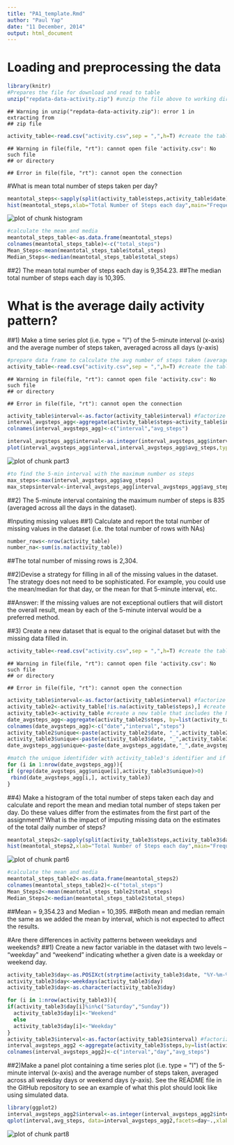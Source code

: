 ```yaml
---
title: "PA1_template.Rmd"
author: "Paul Yap"
date: "11 December, 2014"
output: html_document
---
```


# Loading and preprocessing the data


```r
library(knitr)
#Prepares the file for download and read to table
unzip("repdata-data-activity.zip") #unzip the file above to working directory
```

```
## Warning in unzip("repdata-data-activity.zip"): error 1 in extracting from
## zip file
```

```r
activity_table<-read.csv("activity.csv",sep = ",",h=T) #create the table
```

```
## Warning in file(file, "rt"): cannot open file 'activity.csv': No such file
## or directory
```

```
## Error in file(file, "rt"): cannot open the connection
```

#What is mean total number of steps taken per day?

```r
meantotal_steps<-sapply(split(activity_table$steps,activity_table$date),sum,na.rm=TRUE)
hist(meantotal_steps,xlab="Total Number of Steps each day",main="Frequency of Total Number of Steps each day",ylim=c(0,30))
```

![plot of chunk histogram](figure/histogram-1.png) 

```r
#calculate the mean and media
meantotal_steps_table<-as.data.frame(meantotal_steps)
colnames(meantotal_steps_table)<-c("total_steps")
Mean_Steps<-mean(meantotal_steps_table$total_steps)
Median_Steps<-median(meantotal_steps_table$total_steps)
```
##2) The mean total number of steps each day is 9,354.23.
##The median total number of steps each day is 10,395.

# What is the average daily activity pattern?
##1) Make a time series plot (i.e. type = "l") of the 5-minute interval (x-axis) and the average number of steps taken, averaged across all days (y-axis)

```r
#prepare data frame to calculate the avg number of steps taken (averaged across all days) across the unique time interval
activity_table<-read.csv("activity.csv",sep = ",",h=T) #create the table
```

```
## Warning in file(file, "rt"): cannot open file 'activity.csv': No such file
## or directory
```

```
## Error in file(file, "rt"): cannot open the connection
```

```r
activity_table$interval<-as.factor(activity_table$interval) #factorize the interval for plotting
interval_avgsteps_agg<-aggregate(activity_table$steps~activity_table$interval,FUN=mean,na.rm=T)
colnames(interval_avgsteps_agg)<-c("interval","avg_steps")

interval_avgsteps_agg$interval<-as.integer(interval_avgsteps_agg$interval) #change to integer so that lines can be drawn
plot(interval_avgsteps_agg$interval,interval_avgsteps_agg$avg_steps,type="l",col="blue",xlab="Interval",ylab="Average Nos. of Steps Taken (Averaged Across All Days)")
```

![plot of chunk part3](figure/part3-1.png) 

```r
#to find the 5-min interval with the maximum number os steps
max_steps<-max(interval_avgsteps_agg$avg_steps)
max_stepsinterval<-interval_avgsteps_agg[interval_avgsteps_agg$avg_steps%in%max_steps,1]
```
##2) The 5-minute interval containing the maximum number of steps is 835 (averaged across all the days in the dataset).

#Inputing missing values
##1) Calculate and report the total number of missing values in the dataset (i.e. the total number of rows with NAs)

```r
number_rows<-nrow(activity_table)
number_na<-sum(is.na(activity_table))
```
##The total number of missing rows is 2,304.

##2)Devise a strategy for filling in all of the missing values in the dataset. The strategy does not need to be sophisticated. For example, you could use the mean/median for that day, or the mean for that 5-minute interval, etc.

##Answer: If the missing values are not exceptional outliers that will distort the overall result, mean by each of the 5-minute interval would be a preferred method.

##3) Create a new dataset that is equal to the original dataset but with the missing data filled in.

```r
activity_table<-read.csv("activity.csv",sep = ",",h=T) #create the table
```

```
## Warning in file(file, "rt"): cannot open file 'activity.csv': No such file
## or directory
```

```
## Error in file(file, "rt"): cannot open the connection
```

```r
activity_table$interval<-as.factor(activity_table$interval) #factorize the interval for plotting
activity_table2<-activity_table[!is.na(activity_table$steps),] #create a new table removing the NA
activity_table3<-activity_table #create a new table that includes the NA
date_avgsteps_agg<-aggregate(activity_table2$steps, by=list(activity_table2$date,activity_table2$interval),FUN=mean,na.rm=T)
colnames(date_avgsteps_agg)<-c("date","interval","steps")
activity_table2$unique<-paste(activity_table2$date, "_",activity_table2$interval) #create unique identifier with date and interval
activity_table3$unique<-paste(activity_table3$date, "_",activity_table3$interval) #create unique identifier with date and interval
date_avgsteps_agg$unique<-paste(date_avgsteps_agg$date,"_",date_avgsteps_agg$interval) #create unique identifier with date and interval

#match the unique identifider with activity_table3's identifier and if they match, paste the row/s to activity_table3
for (i in 1:nrow(date_avgsteps_agg)){
if (grep(date_avgsteps_agg$unique[i],activity_table3$unique)>0)
 rbind(date_avgsteps_agg[i,], activity_table3)
}
```

##4) Make a histogram of the total number of steps taken each day and calculate and report the mean and median total number of steps taken per day. Do these values differ from the estimates from the first part of the assignment? What is the impact of imputing missing data on the estimates of the total daily number of steps?

```r
meantotal_steps2<-sapply(split(activity_table3$steps,activity_table3$date),sum,na.rm=TRUE)
hist(meantotal_steps2,xlab="Total Number of Steps each day",main="Frequency of Total Number of Steps each day",ylim=c(0,30))
```

![plot of chunk part6](figure/part6-1.png) 

```r
#calculate the mean and media
meantotal_steps_table2<-as.data.frame(meantotal_steps2)
colnames(meantotal_steps_table2)<-c("total_steps")
Mean_Steps2<-mean(meantotal_steps_table2$total_steps)
Median_Steps2<-median(meantotal_steps_table2$total_steps)
```
##Mean = 9,354.23 and Median = 10,395.
##Both mean and median remain the same as we added the mean by interval, which is not expected to affect the results.

#Are there differences in activity patterns between weekdays and weekends?
##1) Create a new factor variable in the dataset with two levels – “weekday” and “weekend” indicating whether a given date is a weekday or weekend day.

```r
activity_table3$day<-as.POSIXct(strptime(activity_table3$date, "%Y-%m-%d"))
activity_table3$day<-weekdays(activity_table3$day)
activity_table3$day<-as.character(activity_table3$day)

for (i in 1:nrow(activity_table3)){
if(activity_table3$day[i]%in%c("Saturday","Sunday"))
  activity_table3$day[i]<-"Weekend"
  else
  activity_table3$day[i]<-"Weekday"
}
activity_table3$interval<-as.factor(activity_table3$interval) #factorize the interval for plotting
interval_avgsteps_agg2 <-aggregate(activity_table3$steps,by=list(activity_table3$interval,activity_table3$day),FUN=mean,na.rm=T)
colnames(interval_avgsteps_agg2)<-c("interval","day","avg_steps")
```
##2)Make a panel plot containing a time series plot (i.e. type = "l") of the 5-minute interval (x-axis) and the average number of steps taken, averaged across all weekday days or weekend days (y-axis). See the README file in the GitHub repository to see an example of what this plot should look like using simulated data.

```r
library(ggplot2)
interval_avgsteps_agg2$interval<-as.integer(interval_avgsteps_agg2$interval)#change to integer so that lines can be drawn
qplot(interval,avg_steps, data=interval_avgsteps_agg2,facets=day~.,xlab="Interval",ylab="Avg No. of Steps (Avg across all weekday/end days)",geom=c("line"))
```

![plot of chunk part8](figure/part8-1.png) 
